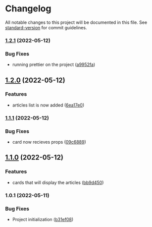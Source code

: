 # Changelog

All notable changes to this project will be documented in this file. See [standard-version](https://github.com/conventional-changelog/standard-version) for commit guidelines.

### [1.2.1](https://github.com/kareemelshafey/mobileNews/compare/v1.2.0...v1.2.1) (2022-05-12)


### Bug Fixes

* running prettier on the project ([a9952fa](https://github.com/kareemelshafey/mobileNews/commit/a9952fa97af33d0ddda97e4739502612f94b8728))

## [1.2.0](https://github.com/kareemelshafey/mobileNews/compare/v1.1.1...v1.2.0) (2022-05-12)

### Features

- articles list is now added ([6ea17e0](https://github.com/kareemelshafey/mobileNews/commit/6ea17e0116825a3917035a59a2aef6ca964a529e))

### [1.1.1](https://github.com/kareemelshafey/mobileNews/compare/v1.1.0...v1.1.1) (2022-05-12)

### Bug Fixes

- card now recieves props ([09c6889](https://github.com/kareemelshafey/mobileNews/commit/09c688994b3d8bc89a01077db246db89811f4163))

## [1.1.0](https://github.com/kareemelshafey/mobileNews/compare/v1.0.1...v1.1.0) (2022-05-12)

### Features

- cards that will display the articles ([bb9d450](https://github.com/kareemelshafey/mobileNews/commit/bb9d45016ee89ec67f2c90c14cd809ada1120f16))

### 1.0.1 (2022-05-11)

### Bug Fixes

- Project initialization ([b31ef08](https://github.com/kareemelshafey/mobileNews/commit/b31ef0821c739bbdacd3ed00dd71ac742226a6cd))
